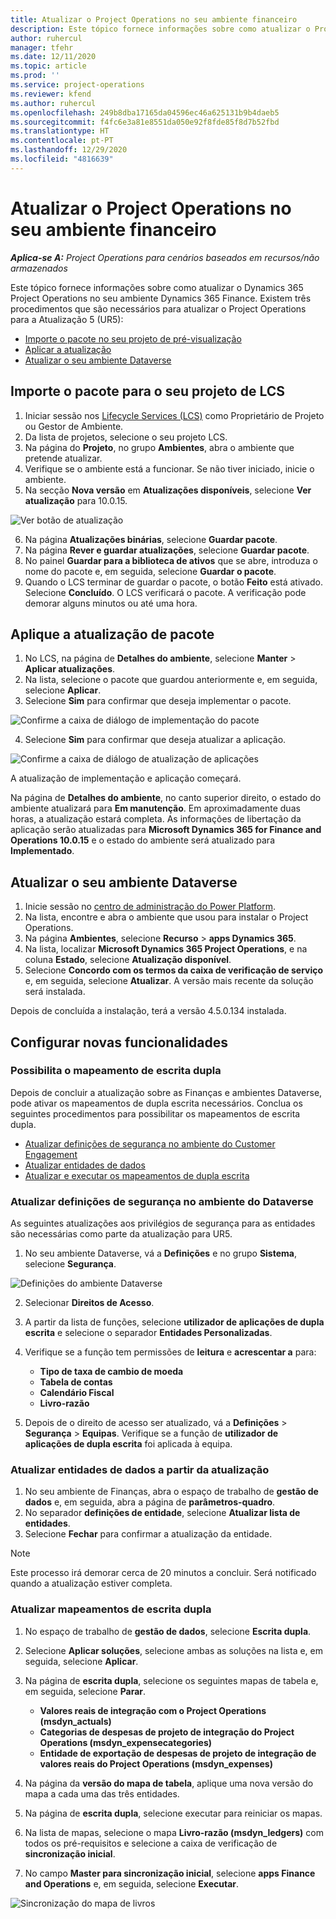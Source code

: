 ```yaml
---
title: Atualizar o Project Operations no seu ambiente financeiro
description: Este tópico fornece informações sobre como atualizar o Project Operations no seu ambiente Dynamics 365 Finance.
author: ruhercul
manager: tfehr
ms.date: 12/11/2020
ms.topic: article
ms.prod: ''
ms.service: project-operations
ms.reviewer: kfend
ms.author: ruhercul
ms.openlocfilehash: 249b8dba17165da04596ec46a625131b9b4daeb5
ms.sourcegitcommit: f4fc6e3a81e8551da050e92f8fde85f8d7b52fbd
ms.translationtype: HT
ms.contentlocale: pt-PT
ms.lasthandoff: 12/29/2020
ms.locfileid: "4816639"
---
```

# <a name="update-project-operations-in-your-finance-environment"></a>Atualizar o Project Operations no seu ambiente financeiro

_**Aplica-se A:** Project Operations para cenários baseados em recursos/não armazenados_


Este tópico fornece informações sobre como atualizar o Dynamics 365 Project Operations no seu ambiente Dynamics 365 Finance. Existem três procedimentos que são necessários para atualizar o Project Operations para a Atualização 5 (UR5):

- [Importe o pacote no seu projeto de pré-visualização](#import)
- [Aplicar a atualização](#apply)
- [Atualizar o seu ambiente Dataverse](#update)

## <a name="import-the-package-into-your-lcs-project"></a><a name="import"></a>Importe o pacote para o seu projeto de LCS

1. Iniciar sessão nos [Lifecycle Services (LCS)](https://lcs.dynamics.com/) como Proprietário de Projeto ou Gestor de Ambiente.
2. Da lista de projetos, selecione o seu projeto LCS.
3. Na página do **Projeto**, no grupo **Ambientes**, abra o ambiente que pretende atualizar.
4. Verifique se o ambiente está a funcionar. Se não tiver iniciado, inicie o ambiente.
5. Na secção **Nova versão** em **Atualizações disponíveis**, selecione **Ver atualização** para 10.0.15.

![Ver botão de atualização](media/view-update.png)

6. Na página **Atualizações binárias**, selecione **Guardar pacote**.
7. Na página **Rever e guardar atualizações**, selecione **Guardar pacote**.
8. No painel **Guardar para a biblioteca de ativos** que se abre, introduza o nome do pacote e, em seguida, selecione **Guardar o pacote**.
9. Quando o LCS terminar de guardar o pacote, o botão **Feito** está ativado. Selecione **Concluído**. O LCS verificará o pacote. A verificação pode demorar alguns minutos ou até uma hora.


## <a name="apply-the-package-update"></a><a name="apply"></a>Aplique a atualização de pacote

1. No LCS, na página de **Detalhes do ambiente**, selecione **Manter** > **Aplicar atualizações**.
2. Na lista, selecione o pacote que guardou anteriormente e, em seguida, selecione **Aplicar**.
3. Selecione **Sim** para confirmar que deseja implementar o pacote.

![Confirme a caixa de diálogo de implementação do pacote](media/confirm-package-deployment.png)

4. Selecione **Sim** para confirmar que deseja atualizar a aplicação.

![Confirme a caixa de diálogo de atualização de aplicações](media/confirm-application-update.png)

A atualização de implementação e aplicação começará. 

Na página de **Detalhes do ambiente**, no canto superior direito, o estado do ambiente atualizará para **Em manutenção**. Em aproximadamente duas horas, a atualização estará completa. As informações de libertação da aplicação serão atualizadas para **Microsoft Dynamics 365 for Finance and Operations 10.0.15** e o estado do ambiente será atualizado para **Implementado**.


## <a name="update-your-dataverse-environment"></a><a name="update"></a>Atualizar o seu ambiente Dataverse

1. Inicie sessão no [centro de administração do Power Platform](https://admin.powerplatform.com/).
2. Na lista, encontre e abra o ambiente que usou para instalar o Project Operations.
3. Na página **Ambientes**, selecione **Recurso** > **apps Dynamics 365**.
4. Na lista, localizar **Microsoft Dynamics 365 Project Operations**, e na coluna **Estado**, selecione **Atualização disponível**.
5. Selecione **Concordo com os termos da caixa de verificação de serviço** e, em seguida, selecione **Atualizar**. A versão mais recente da solução será instalada.

Depois de concluída a instalação, terá a versão 4.5.0.134 instalada.

## <a name="configure-new-features"></a>Configurar novas funcionalidades

### <a name="enable-dual-write-mapping"></a>Possibilita o mapeamento de escrita dupla

Depois de concluir a atualização sobre as Finanças e ambientes Dataverse, pode ativar os mapeamentos de dupla escrita necessários. Conclua os seguintes procedimentos para possibilitar os mapeamentos de escrita dupla.

- [Atualizar definições de segurança no ambiente do Customer Engagement](#security)
- [Atualizar entidades de dados](#refresh)
- [Atualizar e executar os mapeamentos de dupla escrita](#run)

### <a name="update-security-settings-on-the-dataverse-environment"></a><a name="security"></a>Atualizar definições de segurança no ambiente do Dataverse

As seguintes atualizações aos privilégios de segurança para as entidades são necessárias como parte da atualização para UR5.

1. No seu ambiente Dataverse, vá a **Definições** e no grupo **Sistema**, selecione **Segurança**.

![Definições do ambiente Dataverse](media/Picture21.png)

2. Selecionar **Direitos de Acesso**.
3. A partir da lista de funções, selecione **utilizador de aplicações de dupla escrita** e selecione o separador **Entidades Personalizadas**. 
4. Verifique se a função tem permissões de **leitura** e **acrescentar a** para:

      - **Tipo de taxa de cambio de moeda**
      - **Tabela de contas** 
      - **Calendário Fiscal** 
      - **Livro-razão**

5. Depois de o direito de acesso ser atualizado, vá a **Definições** > **Segurança** > **Equipas**. Verifique se a função de **utilizador de aplicações de dupla escrita** foi aplicada à equipa. 

### <a name="refresh-data-entities-from-the-update"></a><a name="refresh"></a>Atualizar entidades de dados a partir da atualização

1. No seu ambiente de Finanças, abra o espaço de trabalho de **gestão de dados** e, em seguida, abra a página de **parâmetros-quadro**.
2. No separador **definições de entidade**, selecione **Atualizar lista de entidades**.
3. Selecione **Fechar** para confirmar a atualização da entidade.

 > [!NOTE]
 > Este processo irá demorar cerca de 20 minutos a concluir. Será notificado quando a atualização estiver completa.

### <a name="update-dual-write-mappings"></a><a name="run"></a>Atualizar mapeamentos de escrita dupla

1. No espaço de trabalho de **gestão de dados**, selecione **Escrita dupla**.
2. Selecione **Aplicar soluções**, selecione ambas as soluções na lista e, em seguida, selecione **Aplicar**.
3. Na página de **escrita dupla**, selecione os seguintes mapas de tabela e, em seguida, selecione **Parar**.

    - **Valores reais de integração com o Project Operations (msdyn_actuals)**
    - **Categorias de despesas de projeto de integração do Project Operations (msdyn_expensecategories)**
    - **Entidade de exportação de despesas de projeto de integração de valores reais do Project Operations (msdyn_expenses)**

4. Na página da **versão do mapa de tabela**, aplique uma nova versão do mapa a cada uma das três entidades.
5. Na página de **escrita dupla**, selecione executar para reiniciar os mapas.
6. Na lista de mapas, selecione o mapa **Livro-razão (msdyn_ledgers)** com todos os pré-requisitos e selecione a caixa de verificação de **sincronização inicial**. 
7. No campo **Master para sincronização inicial**, selecione **apps Finance and Operations** e, em seguida, selecione **Executar**.
 
 ![Sincronização do mapa de livros](media/DW6.png)
 
